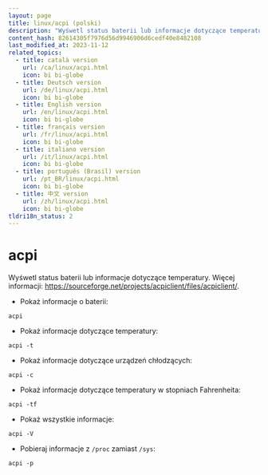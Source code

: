 ```yaml
---
layout: page
title: linux/acpi (polski)
description: "Wyśwetl status baterii lub informacje dotyczące temperatury."
content_hash: 82614305f7976d56d9946906d6cedf40e8482108
last_modified_at: 2023-11-12
related_topics:
  - title: català version
    url: /ca/linux/acpi.html
    icon: bi bi-globe
  - title: Deutsch version
    url: /de/linux/acpi.html
    icon: bi bi-globe
  - title: English version
    url: /en/linux/acpi.html
    icon: bi bi-globe
  - title: français version
    url: /fr/linux/acpi.html
    icon: bi bi-globe
  - title: italiano version
    url: /it/linux/acpi.html
    icon: bi bi-globe
  - title: português (Brasil) version
    url: /pt_BR/linux/acpi.html
    icon: bi bi-globe
  - title: 中文 version
    url: /zh/linux/acpi.html
    icon: bi bi-globe
tldri18n_status: 2
---
```

# acpi

Wyśwetl status baterii lub informacje dotyczące temperatury.
Więcej informacji: <https://sourceforge.net/projects/acpiclient/files/acpiclient/>.

- Pokaż informacje o baterii:

`acpi`

- Pokaż informacje dotyczące temperatury:

`acpi -t`

- Pokaż informacje dotyczące urządzeń chłodzących:

`acpi -c`

- Pokaż informacje dotyczące temperatury w stopniach Fahrenheita:

`acpi -tf`

- Pokaż wszystkie informacje:

`acpi -V`

- Pobieraj informacje z `/proc` zamiast `/sys`:

`acpi -p`
